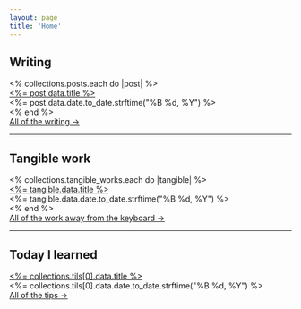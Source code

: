 ```yaml
---
layout: page
title: 'Home'
---
```


<div class="mx-auto my-0 bg-white p-[20px] sm:p-[40px] pb-1">
	<h2 class="mt-0">Writing</h2>
  <% collections.posts.each do |post| %>
    <div class="mb-[16px]">
      <div class="mt-0 mb-0">
        <a class="" href="<%= post.relative_url %>"><%= post.data.title %></a>
      </div>
			<div class="text-[10px] text-[#959595] font-medium"><%= post.data.date.to_date.strftime("%B %d, %Y") %></div>
    </div>
  <% end %>
	<div class="mt-2">
		<a class="text-xs text-[#616161]" href="/blog">All of the writing →</a>
	</div>
	<hr class="mt-6">
	<h2 class="mt-6">Tangible work</h2>
	<% collections.tangible_works.each do |tangible| %>
		<div class="mb-[16px]">
			<div class="mt-0 mb-0">
				<a class="" href="<%= tangible.relative_url %>"><%= tangible.data.title %></a>
			</div>
			<div class="text-[10px] text-[#959595] font-medium"><%= tangible.data.date.to_date.strftime("%B %d, %Y") %></div>
		</div>
	<% end %> 
	<div class="mt-2">
		<a class="text-xs text-[#616161]" href="/tangible-work">All of the work away from the keyboard →</a>
	</div>
	<hr class="mt-6">
	<h2 class="mt-6">Today I learned</h2>
	<div class="mb-[16px]">
		<div class="mt-0 mb-0">
			<a class="" href="<%= collections.tils[0].relative_url %>"><%= collections.tils[0].data.title %></a>
		</div>
		<div class="text-[10px] text-[#959595] font-medium"><%= collections.tils[0].data.date.to_date.strftime("%B %d, %Y") %></div>
	</div>
	<div class="mt-2 mb-6">
		<a class="text-xs text-[#616161]" href="/today-i-learned">All of the tips →</a>
	</div>
	<!-- <hr class="mt-6">
	<h2 class="mt-6">This week</h2>
	<% collections.sprints.each do |sprint| %>
    <div class="mb-[16px]">
      <div class="mt-0 mb-0">
        <a class="" href="<%= sprint.relative_url %>"><%= sprint.data.title %></a>
      </div>
    </div>
  <% end %> -->
</div>
